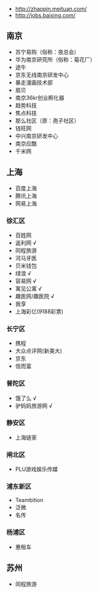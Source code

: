 - http://zhaopin.meituan.com/
- http://jobs.baixing.com/

## 南京
- 苏宁易购（俗称：夜总会）
- 华为南京研究所（俗称：菊花厂）
- 途牛
- 京东无线南京研发中心
- 暴走漫画技术部
- 扇贝
- 南京36kr创业孵化器
- 趋势科技
- 焦点科技
- 那么社区（原：孢子社区）
- 钱旺网
- 中兴南京研发中心
- 南京应酷
- 千米网

## 上海
- 百度上海
- 腾讯上海
- 网易上海

### 徐汇区
- 百姓网
- 返利网 √
- 同程旅游
- 河马牙医
- 贝米钱包
- 绿浪 √
- 容易网 √
- 寓见公寓 √
- 趣医网/趣医院 √
- 我享
- 上海彩亿(9188彩票)

### 长宁区
- 携程
- 大众点评网(新美大)
- 京东
- 信而富

### 普陀区
- 饿了么 √
- 驴妈妈旅游网 √

### 静安区
- 上海链家

### 闸北区
- PLU游戏娱乐传媒

### 浦东新区
- Teambition
- 泛微
- 名传

### 杨浦区
- 惠租车

## 苏州
- 同程旅游
